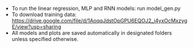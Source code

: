 - To run the linear regression, MLP and RNN models: run model_gen.py
- To download training data: https://drive.google.com/file/d/1AoqqJdstOpGPU6EQOJ2_i4yxOcMxzygE/view?usp=sharing
- All models and plots are saved automatically in designated folders unless specified otherwise.
